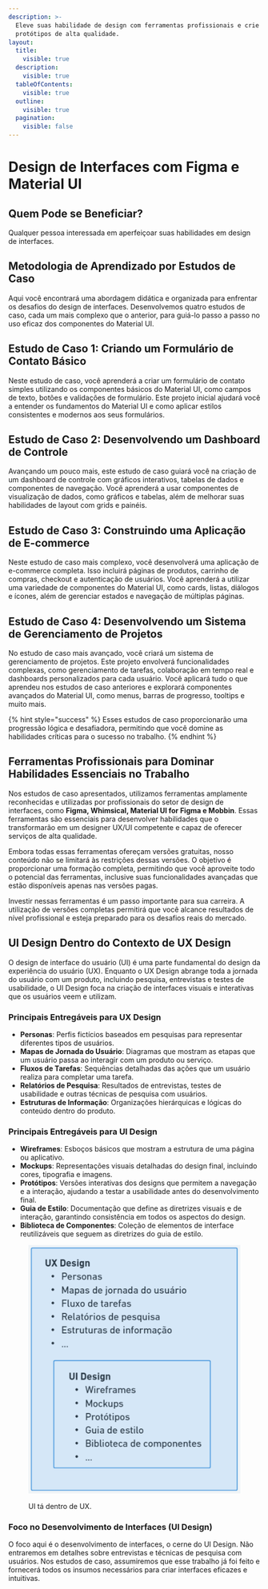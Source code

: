 ```yaml
---
description: >-
  Eleve suas habilidade de design com ferramentas profissionais e crie
  protótipos de alta qualidade.
layout:
  title:
    visible: true
  description:
    visible: true
  tableOfContents:
    visible: true
  outline:
    visible: true
  pagination:
    visible: false
---
```


# Design de Interfaces com Figma e Material UI

## Quem Pode se Beneficiar?

Qualquer pessoa interessada em aperfeiçoar suas habilidades em design de interfaces.

## Metodologia de Aprendizado por Estudos de Caso

Aqui você encontrará uma abordagem didática e organizada para enfrentar os desafios do design de interfaces. Desenvolvemos quatro estudos de caso, cada um mais complexo que o anterior, para guiá-lo passo a passo no uso eficaz dos componentes do Material UI.

## Estudo de Caso 1: Criando um Formulário de Contato Básico

Neste estudo de caso, você aprenderá a criar um formulário de contato simples utilizando os componentes básicos do Material UI, como campos de texto, botões e validações de formulário. Este projeto inicial ajudará você a entender os fundamentos do Material UI e como aplicar estilos consistentes e modernos aos seus formulários.

## Estudo de Caso 2: Desenvolvendo um Dashboard de Controle

Avançando um pouco mais, este estudo de caso guiará você na criação de um dashboard de controle com gráficos interativos, tabelas de dados e componentes de navegação. Você aprenderá a usar componentes de visualização de dados, como gráficos e tabelas, além de melhorar suas habilidades de layout com grids e painéis.

## Estudo de Caso 3: Construindo uma Aplicação de E-commerce

Neste estudo de caso mais complexo, você desenvolverá uma aplicação de e-commerce completa. Isso incluirá páginas de produtos, carrinho de compras, checkout e autenticação de usuários. Você aprenderá a utilizar uma variedade de componentes do Material UI, como cards, listas, diálogos e ícones, além de gerenciar estados e navegação de múltiplas páginas.

## Estudo de Caso 4: Desenvolvendo um Sistema de Gerenciamento de Projetos

No estudo de caso mais avançado, você criará um sistema de gerenciamento de projetos. Este projeto envolverá funcionalidades complexas, como gerenciamento de tarefas, colaboração em tempo real e dashboards personalizados para cada usuário. Você aplicará tudo o que aprendeu nos estudos de caso anteriores e explorará componentes avançados do Material UI, como menus, barras de progresso, tooltips e muito mais.

{% hint style="success" %}
Esses estudos de caso proporcionarão uma progressão lógica e desafiadora, permitindo que você domine as habilidades críticas para o sucesso no trabalho.
{% endhint %}

## Ferramentas Profissionais para Dominar Habilidades Essenciais no Trabalho

Nos estudos de caso apresentados, utilizamos ferramentas amplamente reconhecidas e utilizadas por profissionais do setor de design de interfaces, como **Figma, Whimsical, Material UI for Figma e Mobbin**. Essas ferramentas são essenciais para desenvolver habilidades que o transformarão em um designer UX/UI competente e capaz de oferecer serviços de alta qualidade.

Embora todas essas ferramentas ofereçam versões gratuitas, nosso conteúdo não se limitará às restrições dessas versões. O objetivo é proporcionar uma formação completa, permitindo que você aproveite todo o potencial das ferramentas, inclusive suas funcionalidades avançadas que estão disponíveis apenas nas versões pagas.

Investir nessas ferramentas é um passo importante para sua carreira. A utilização de versões completas permitirá que você alcance resultados de nível profissional e esteja preparado para os desafios reais do mercado.

## UI Design Dentro do Contexto de UX Design

O design de interface do usuário (UI) é uma parte fundamental do design da experiência do usuário (UX). Enquanto o UX Design abrange toda a jornada do usuário com um produto, incluindo pesquisa, entrevistas e testes de usabilidade, o UI Design foca na criação de interfaces visuais e interativas que os usuários veem e utilizam.

### Principais Entregáveis para UX Design

* **Personas**: Perfis fictícios baseados em pesquisas para representar diferentes tipos de usuários.
* **Mapas de Jornada do Usuário**: Diagramas que mostram as etapas que um usuário passa ao interagir com um produto ou serviço.
* **Fluxos de Tarefas**: Sequências detalhadas das ações que um usuário realiza para completar uma tarefa.
* **Relatórios de Pesquisa**: Resultados de entrevistas, testes de usabilidade e outras técnicas de pesquisa com usuários.
* **Estruturas de Informação**: Organizações hierárquicas e lógicas do conteúdo dentro do produto.

### Principais Entregáveis para UI Design

* **Wireframes**: Esboços básicos que mostram a estrutura de uma página ou aplicativo.
* **Mockups**: Representações visuais detalhadas do design final, incluindo cores, tipografia e imagens.
* **Protótipos**: Versões interativas dos designs que permitem a navegação e a interação, ajudando a testar a usabilidade antes do desenvolvimento final.
* **Guia de Estilo**: Documentação que define as diretrizes visuais e de interação, garantindo consistência em todos os aspectos do design.
* **Biblioteca de Componentes**: Coleção de elementos de interface reutilizáveis que seguem as diretrizes do guia de estilo.

<figure><img src=".gitbook/assets/image (1) (1) (1) (1) (1) (1).png" alt=""><figcaption><p>UI tá dentro de UX.</p></figcaption></figure>

### Foco no Desenvolvimento de Interfaces (UI Design)

O foco aqui é o desenvolvimento de interfaces, o cerne do UI Design. Não entraremos em detalhes sobre entrevistas e técnicas de pesquisa com usuários. Nos estudos de caso, assumiremos que esse trabalho já foi feito e fornecerá todos os insumos necessários para criar interfaces eficazes e intuitivas.
